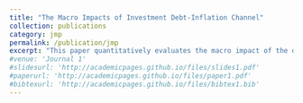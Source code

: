 ```yaml
---
title: "The Macro Impacts of Investment Debt-Inflation Channel"
collection: publications
category: jmp
permalink: /publication/jmp
excerpt: "This paper quantitatively evaluates the macro impact of the debt-inflation (Fisher) channel of investment,  whereby unexpected inflation erodes the real value of nominal debt and thus stimulates firm-level investment. Consistent with theory, I document that more indebted firms increase investment more relative to others following unexpected increase in inflation. To quantify the macro effect of this channel, I develop a general equilibrium model with heterogeneous firms, financial frictions and nominal debt contracts.  I show that a 1% unexpected inflation raises aggregate investment by 0.8%. By applying the observed post-COVID inflation surprises, this firm-side Fisher channel is quantitatively important enough to explain about 50% investment surge. This finding highlights a significant transmission mechanism for investment, in contrast to previous studies that found a more modest role for the Fisher channel on household consumption."
#venue: 'Journal 1'
#slidesurl: 'http://academicpages.github.io/files/slides1.pdf'
#paperurl: 'http://academicpages.github.io/files/paper1.pdf'
#bibtexurl: 'http://academicpages.github.io/files/bibtex1.bib'
---
```


